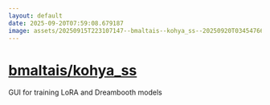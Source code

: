 ```yaml
---
layout: default
date: 2025-09-20T07:59:08.679187
image: assets/20250915T223107147--bmaltais--kohya_ss--20250920T034547660--cropped.png
---
```


# [bmaltais/kohya_ss](https://github.com/bmaltais/kohya_ss)

GUI for training LoRA and Dreambooth models
